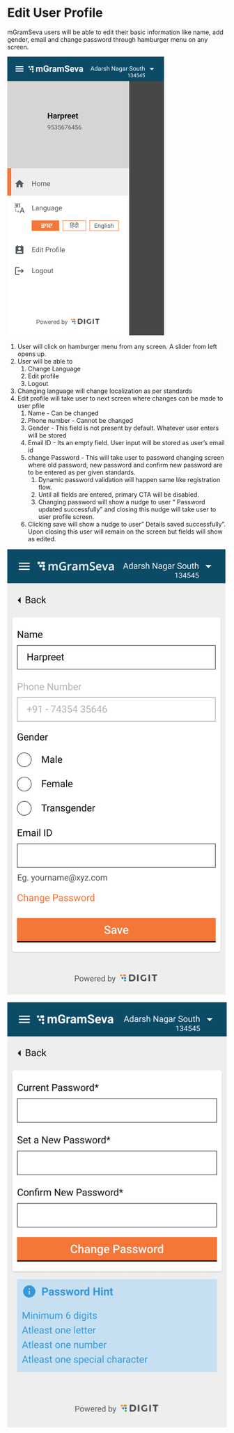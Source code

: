 # Edit User Profile

mGramSeva users will be able to edit their basic information like name, add gender, email and change password through hamburger menu on any screen.

![](../../../.gitbook/assets/image%20%2821%29.png)

1. User will click on hamburger menu from any screen. A slider from left opens up.
2. User will be able to
   1. Change Language
   2. Edit profile
   3. Logout
3. Changing language will change localization as per standards
4. Edit profile will take user to next screen where changes can be made to user pfile
   1. Name - Can be changed
   2. Phone number - Cannot be changed
   3. Gender - This field is not present by default. Whatever user enters will be stored
   4. Email ID - Its an empty field. User input will be stored as user’s email id
   5. change Password - This will take user to password changing screen where old password, new password and confirm new password are to be entered as per given standards.
      1. Dynamic password validation will happen same like registration flow.
      2. Until all fields are entered, primary CTA will be disabled.
      3. Changing password will show a nudge to user “ Password updated successfully” and closing this nudge will take user to user profile screen.
   6. Clicking save will show a nudge to user” Details saved successfully”. Upon closing this user will remain on the screen but fields will show as edited.

![Edit Profile](../../../.gitbook/assets/image%20%2827%29.png)

![Change Password](../../../.gitbook/assets/image%20%2833%29.png)

